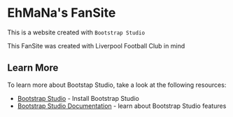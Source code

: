 # EhMaNa's FanSite 
This is a website created with `Bootstrap Studio`

This FanSite was created with Liverpool Football Club in mind




## Learn More

To learn more about Bootstap Studio, take a look at the following resources:

- [Bootstrap Studio](https://bootstrapstudio.io) - Install Bootstrap Studio
- [Bootstrap Studio Documentation](https://bootstrapstudio.io/docs/) - learn about Bootstrap Studio features 
